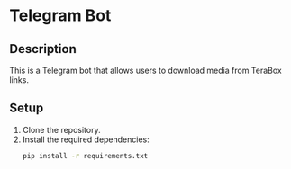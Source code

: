 # Telegram Bot

## Description
This is a Telegram bot that allows users to download media from TeraBox links.

## Setup
1. Clone the repository.
2. Install the required dependencies:
   ```bash
   pip install -r requirements.txt
